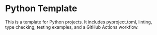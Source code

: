 # Python Template

This is a template for Python projects. It includes pyproject.toml, linting, type checking, testing examples, and a GitHub Actions workflow.